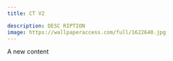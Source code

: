 ```yaml
---
title: CT V2

description: DESC RIPTION
image: https://wallpaperaccess.com/full/1622640.jpg
---
```

A new content